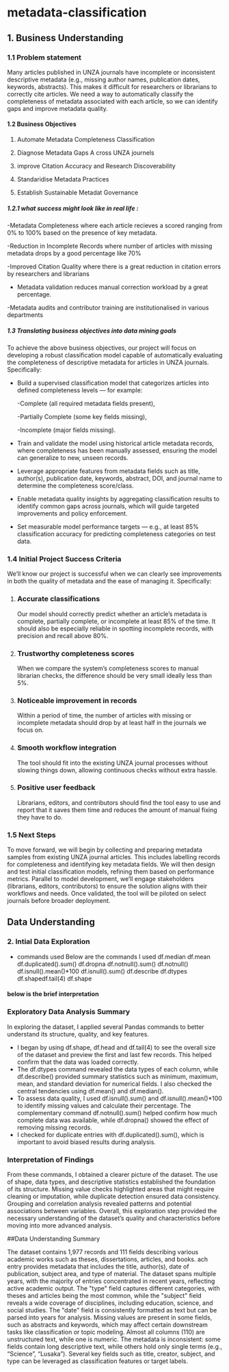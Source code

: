 # metadata-classification
## 1. Business Understanding

### 1.1 Problem statement
Many articles published in UNZA journals have incomplete or inconsistent descriptive metadata (e.g., missing author names, publication dates, keywords, abstracts). This makes it difficult for researchers or librarians to correctly cite articles. We need a way to automatically classify the completeness of metadata associated with each article, so we can identify gaps and improve metadata quality.

#### 1.2 Business Objectives
1. Automate Metadata Completeness Classification

 2. Diagnose Metadata Gaps A cross UNZA journels

 3. improve Citation Accuracy and Research Discoverability

 4. Standaridise Metadata Practices

 5. Establish Sustainable Metadat Governance

##### 1.2.1 what success might look like in real life :
-Metadata Completeness where each article recieves a scored ranging from 0% to 100% based on the presence of key metadata.

-Reduction in Incomplete Records where number of articles with missing metadata drops by a good percentage like 70%

-Improved Citation Quality where there is a great reduction in citation errors by researchers and librarians 

- Metadata validation reduces manual correction workload by a great percentage.

-Metadata audits and contributor training are institutionalised in various departments

 ##### 1.3 Translating business objectives into data mining goals 
To achieve the above business objectives, our project will focus on developing a robust classification model capable of automatically evaluating the completeness of descriptive metadata for articles in UNZA journals. Specifically:
- Build a supervised classification model that categorizes articles into defined completeness levels — for example:

  -Complete (all required metadata fields present),

  -Partially Complete (some key fields missing),

  -Incomplete (major fields missing).
- Train and validate the model using historical article metadata records, where completeness has been manually assessed, ensuring the model can generalize to new, unseen records.
- Leverage appropriate features from metadata fields such as title, author(s), publication date, keywords, abstract, DOI, and journal name to determine the completeness score/class.
- Enable metadata quality insights by aggregating classification results to identify common gaps across journals, which will guide targeted improvements and policy enforcement.
- Set measurable model performance targets — e.g., at least 85% classification accuracy for predicting completeness categories on test data.



### 1.4 Initial Project Success Criteria
We’ll know our project is successful when we can clearly see improvements in both the quality of metadata and the ease of managing it. Specifically:

1. ### Accurate classifications
   Our model should correctly predict whether an article’s metadata is complete, partially complete, or incomplete at least 85% of the time. It should also be especially reliable in spotting incomplete records, with precision and recall above 80%.

2. ### Trustworthy completeness scores 
   When we compare the system’s completeness scores to manual librarian checks, the difference should be very small ideally less than 5%.

3. ### Noticeable improvement in records  
   Within a period of time, the number of articles with missing or incomplete metadata should drop by at least half in the journals we focus on.

4. ### Smooth workflow integration  
   The tool should fit into the existing UNZA journal processes without slowing things down, allowing continuous checks without extra hassle.

5. ### Positive user feedback  
   Librarians, editors, and contributors should find the tool easy to use and report that it saves them time and reduces the amount of manual fixing they have to do.

### 1.5 Next Steps
To move forward, we will begin by collecting and preparing metadata samples from existing UNZA journal articles. This includes labelling records for completeness and identifying key metadata fields. We will then design and test initial classification models, refining them based on performance metrics. Parallel to model development, we’ll engage stakeholders (librarians, editors, contributors) to ensure the solution aligns with their workflows and needs. Once validated, the tool will be piloted on select journals before broader deployment.
## Data Understanding
### 2. Intial Data Exploration 
- commands used 
    Below are the commands I used 
    df.median 
    df.mean 
    df.duplicated().sum() 
    df.dropna 
    df.notnull().sum() 
    df.notnull() 
    df.isnull().mean()*100 
    df.isnull().sum() 
    df.describe 
    df.dtypes 
    df.shapedf.tail(4) 
    df.shape

#### below is the brief interpretation 
### Exploratory Data Analysis Summary

In exploring the dataset, I applied several Pandas commands to better understand its structure, quality, and key features.

- I began by using df.shape, df.head and df.tail(4) to see the overall size of the dataset and preview the first and last few records. This helped confirm that the data was loaded correctly.  
- The df.dtypes command revealed the data types of each column, while df.describe() provided summary statistics such as minimum, maximum, mean, and standard deviation for numerical fields. I also checked the central tendencies using df.mean() and df.median().  
- To assess data quality, I used df.isnull().sum() and df.isnull().mean()*100 to identify missing values and calculate their percentage. The complementary command df.notnull().sum() helped confirm how much complete data was available, while df.dropna() showed the effect of removing missing records.  
- I checked for duplicate entries with df.duplicated().sum(), which is important to avoid biased results during analysis.

### Interpretation of Findings

From these commands, I obtained a clearer picture of the dataset. The use of shape, data types, and descriptive statistics established the foundation of its structure. Missing value checks highlighted areas that might require cleaning or imputation, while duplicate detection ensured data consistency. Grouping and correlation analysis revealed patterns and potential associations between variables. Overall, this exploration step provided the necessary understanding of the dataset’s quality and characteristics before moving into more advanced analysis.


##Data Understanding Summary

The dataset contains 1,977 records and 111 fields describing various academic works such as theses, dissertations, articles, and books. ach entry provides metadata that includes the title, author(s), date of publication, subject area, and type of material. The dataset spans multiple years, with the majority of entries concentrated in recent years, reflecting active academic output. The "type" field captures different categories, with theses and articles being the most common, while the "subject" field reveals a wide coverage of disciplines, including education, science, and social studies. The "date" field is consistently formatted as text but can be parsed into years for analysis. Missing values are present in some fields, such as abstracts and keywords, which may affect certain downstream tasks like classification or topic modeling. Almost all columns (110) are unstructured text, while one is numeric. The metadata is inconsistent: some fields contain long descriptive text, while others hold only single terms (e.g., “Science”, “Lusaka”). Several key fields such as title, creator, subject, and type can be leveraged as classification features or target labels.



